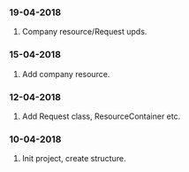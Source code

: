 ### 19-04-2018
1. Company resource/Request upds.

### 15-04-2018
1. Add company resource.

### 12-04-2018
1. Add Request class, ResourceContainer etc.

### 10-04-2018 
1. Init project, create structure.